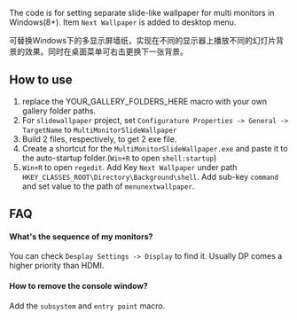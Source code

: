 The code is for setting separate slide-like wallpaper for multi monitors in Windows(8+). Item `Next Wallpaper` is added to desktop menu.

可替换Windows下的多显示屏墙纸，实现在不同的显示器上播放不同的幻灯片背景的效果。同时在桌面菜单可右击更换下一张背景。

## How to use

1. replace the YOUR_GALLERY_FOLDERS_HERE macro with your own gallery folder paths.
2. For `slidewallpaper` project, set `Configurature Properties -> General -> TargetName` to `MultiMonitorSlideWallpaper`
3. Build 2 files, respectively, to get 2 exe file.
4. Create a shortcut for the `MultiMonitorSlideWallpaper.exe` and paste it to the auto-startup folder.(`Win+R` to open `shell:startup`)
5. `Win+R` to open `regedit`. Add Key `Next Wallpaper` under path `HKEY_CLASSES_ROOT\Directory\Background\shell`. Add sub-key `command` and set value to the path of `menunextwallpaper`.

## FAQ

#### What's the sequence of my monitors?

You can check `Desplay Settings -> Display` to find it. Usually DP comes a higher priority than HDMI.

#### How to remove the console window?

Add the `subsystem` and `entry point` macro.